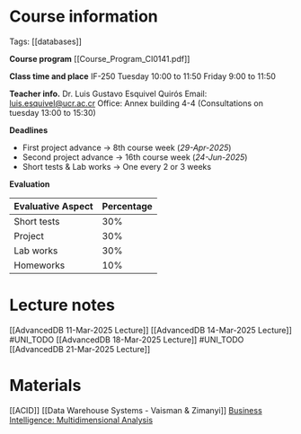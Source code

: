 # Course information
Tags: [[databases]]

**Course program**
[[Course_Program_CI0141.pdf]]

**Class time and place**
IF-250
Tuesday 10:00 to 11:50
Friday 9:00 to 11:50

**Teacher info.**
Dr. Luis Gustavo Esquivel Quirós
Email: luis.esquivel@ucr.ac.cr
Office: Annex building 4-4 (Consultations on tuesday 13:00 to 15:30)

**Deadlines**
- First project advance -> 8th course week (_29-Apr-2025_)
- Second project advance -> 16th course week (_24-Jun-2025_)
- Short tests & Lab works -> One every 2 or 3 weeks

**Evaluation**

| Evaluative Aspect | Percentage |
| ----------------- | ---------- |
| Short tests       | 30%        |
| Project           | 30%        |
| Lab works         | 30%        |
| Homeworks         | 10%        |

# Lecture notes
[[AdvancedDB 11-Mar-2025 Lecture]]
[[AdvancedDB 14-Mar-2025 Lecture]] #UNI_TODO 
[[AdvancedDB 18-Mar-2025 Lecture]] #UNI_TODO 
[[AdvancedDB 21-Mar-2025 Lecture]]

# Materials
[[ACID]]
[[Data Warehouse Systems - Vaisman & Zimanyi]]
[Business Intelligence: Multidimensional Analysis](https://www.youtube.com/watch?v=IhFkNmVmwn4)

